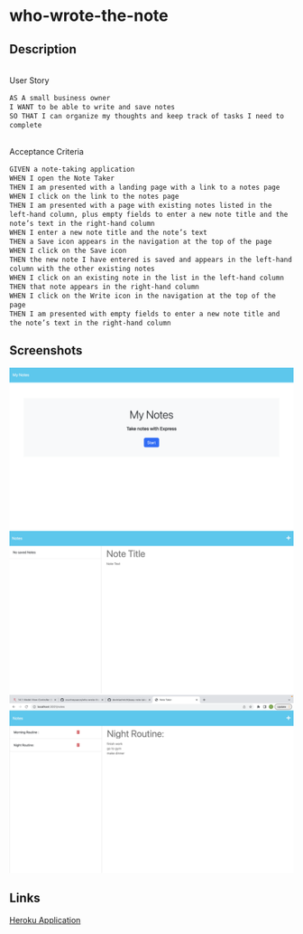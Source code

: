 # who-wrote-the-note

## Description

\
User Story
```
AS A small business owner
I WANT to be able to write and save notes
SO THAT I can organize my thoughts and keep track of tasks I need to complete
```

\
Acceptance Criteria
```
GIVEN a note-taking application
WHEN I open the Note Taker
THEN I am presented with a landing page with a link to a notes page
WHEN I click on the link to the notes page
THEN I am presented with a page with existing notes listed in the left-hand column, plus empty fields to enter a new note title and the note’s text in the right-hand column
WHEN I enter a new note title and the note’s text
THEN a Save icon appears in the navigation at the top of the page
WHEN I click on the Save icon
THEN the new note I have entered is saved and appears in the left-hand column with the other existing notes
WHEN I click on an existing note in the list in the left-hand column
THEN that note appears in the right-hand column
WHEN I click on the Write icon in the navigation at the top of the page
THEN I am presented with empty fields to enter a new note title and the note’s text in the right-hand column
```

## Screenshots
![](/public/assets/images/homepage.png)
![](/public/assets/images/opening%20note.png)
![](/public/assets/images/finished%20notes.png)

## Links
<a href="https://sheltered-beyond-78579.herokuapp.com/"
target="_blank">Heroku Application</a>